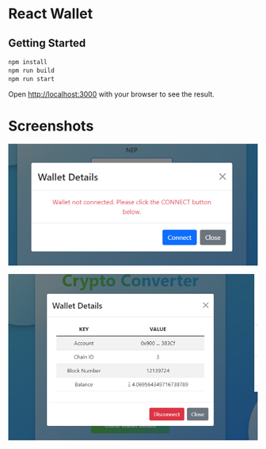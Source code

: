 
# React Wallet

## Getting Started

```bash
npm install
npm run build
npm run start
```

Open [http://localhost:3000](http://localhost:3000) with your browser to see the result.


# Screenshots


![alt text](https://github.com/ittechman101/web3_react_neptune_challenge/blob/e8e7d2b8aa51082edbd0f069bcf3991a2f94704f/screenshots/2.png)


![alt text](https://github.com/ittechman101/web3_react_neptune_challenge/blob/e8e7d2b8aa51082edbd0f069bcf3991a2f94704f/screenshots/3.png)

